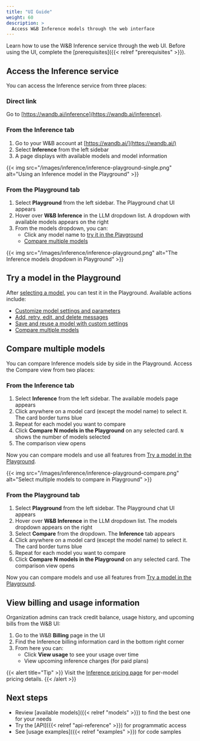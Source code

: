```yaml
---
title: "UI Guide"
weight: 60
description: >
  Access W&B Inference models through the web interface
---
```


Learn how to use the W&B Inference service through the web UI. Before using the UI, complete the [prerequisites]({{< relref "prerequisites" >}}).

## Access the Inference service

You can access the Inference service from three places:

### Direct link

Go to [https://wandb.ai/inference](https://wandb.ai/inference).

### From the Inference tab

1. Go to your W&B account at [https://wandb.ai/](https://wandb.ai/)
2. Select **Inference** from the left sidebar
3. A page displays with available models and model information

{{< img src="/images/inference/inference-playground-single.png" alt="Using an Inference model in the Playground" >}}

### From the Playground tab

1. Select **Playground** from the left sidebar. The Playground chat UI appears
2. Hover over **W&B Inference** in the LLM dropdown list. A dropdown with available models appears on the right
3. From the models dropdown, you can:
   - Click any model name to [try it in the Playground](#try-a-model-in-the-playground)
   - [Compare multiple models](#compare-multiple-models)

{{< img src="/images/inference/inference-playground.png" alt="The Inference models dropdown in Playground" >}}

## Try a model in the Playground

After [selecting a model](#access-the-inference-service), you can test it in the Playground. Available actions include:

- [Customize model settings and parameters](https://weave-docs.wandb.ai/guides/tools/playground#customize-settings)
- [Add, retry, edit, and delete messages](https://weave-docs.wandb.ai/guides/tools/playground#message-controls)
- [Save and reuse a model with custom settings](https://weave-docs.wandb.ai/guides/tools/playground#saved-models)
- [Compare multiple models](#compare-multiple-models)

## Compare multiple models

You can compare Inference models side by side in the Playground. Access the Compare view from two places:

### From the Inference tab

1. Select **Inference** from the left sidebar. The available models page appears
2. Click anywhere on a model card (except the model name) to select it. The card border turns blue
3. Repeat for each model you want to compare
4. Click **Compare N models in the Playground** on any selected card. `N` shows the number of models selected
5. The comparison view opens

Now you can compare models and use all features from [Try a model in the Playground](#try-a-model-in-the-playground).

{{< img src="/images/inference/inference-playground-compare.png" alt="Select multiple models to compare in Playground" >}}

### From the Playground tab

1. Select **Playground** from the left sidebar. The Playground chat UI appears
2. Hover over **W&B Inference** in the LLM dropdown list. The models dropdown appears on the right
3. Select **Compare** from the dropdown. The **Inference** tab appears
4. Click anywhere on a model card (except the model name) to select it. The card border turns blue
5. Repeat for each model you want to compare
6. Click **Compare N models in the Playground** on any selected card. The comparison view opens

Now you can compare models and use all features from [Try a model in the Playground](#try-a-model-in-the-playground).

## View billing and usage information

Organization admins can track credit balance, usage history, and upcoming bills from the W&B UI:

1. Go to the W&B **Billing** page in the UI
2. Find the Inference billing information card in the bottom right corner
3. From here you can:
   - Click **View usage** to see your usage over time
   - View upcoming inference charges (for paid plans)

{{< alert title="Tip" >}}
Visit the [Inference pricing page](https://wandb.ai/site/pricing/inference) for per-model pricing details.
{{< /alert >}}

## Next steps

- Review [available models]({{< relref "models" >}}) to find the best one for your needs
- Try the [API]({{< relref "api-reference" >}}) for programmatic access
- See [usage examples]({{< relref "examples" >}}) for code samples 